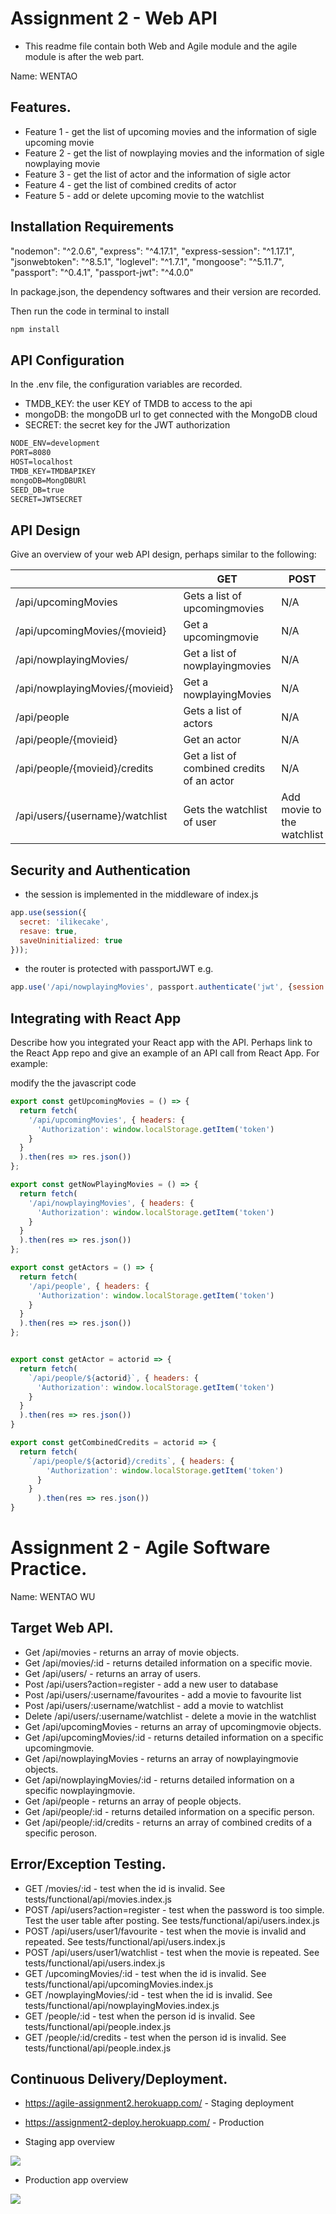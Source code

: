 # Assignment 2 - Web API 

+ This readme file contain both Web and Agile module and the agile module is after the web part.

Name: WENTAO

## Features.
 
 + Feature 1 - get the list of upcoming movies and the information of sigle upcoming movie
 + Feature 2 - get the list of nowplaying movies and the information of sigle nowplaying movie 
 + Feature 3 - get the list of actor and the information of sigle actor
 + Feature 4 - get the list of combined credits of actor
 + Feature 5 - add or delete upcoming movie to the watchlist 

## Installation Requirements

"nodemon": "^2.0.6",
"express": "^4.17.1",
"express-session": "^1.17.1",
"jsonwebtoken": "^8.5.1",
"loglevel": "^1.7.1",
"mongoose": "^5.11.7",
"passport": "^0.4.1",
"passport-jwt": "^4.0.0"

In package.json, the dependency softwares and their version are recorded. 

Then run the code in terminal to install

```bat
npm install
```

## API Configuration

In the .env file, the configuration variables are recorded.

+ TMDB_KEY: the user KEY of TMDB to access to the api 
+ mongoDB: the mongoDB url to get connected with the MongoDB cloud
+ SECRET: the secret key for the JWT authorization

```bat
NODE_ENV=development
PORT=8080
HOST=localhost
TMDB_KEY=TMDBAPIKEY
mongoDB=MongDBURl
SEED_DB=true
SECRET=JWTSECRET
```

## API Design
Give an overview of your web API design, perhaps similar to the following: 

|                                 | GET                                        | POST                       | PUT | DELETE                      |
| ------------------------------- | ------------------------------------------ | -------------------------- | --- | --------------------------- |
| /api/upcomingMovies             | Gets a list of upcomingmovies              | N/A                        | N/A | N/A                         |
| /api/upcomingMovies/{movieid}   | Get a upcomingmovie                        | N/A                        | N/A | N/A                         |
| /api/nowplayingMovies/          | Get a list of nowplayingmovies             | N/A                        | N/A | N/A                         |
| /api/nowplayingMovies/{movieid} | Get a nowplayingMovies                     | N/A                        | N/A | N/A                         |
| /api/people                     | Gets a list of actors                      | N/A                        | N/A | N/A                         |
| /api/people/{movieid}           | Get an actor                               | N/A                        | N/A | N/A                         |
| /api/people/{movieid}/credits   | Get a list of combined credits of an actor | N/A                        | N/A | N/A                         |
| /api/users/{username}/watchlist | Gets the watchlist of user                 | Add movie to the watchlist | N/A | Delete movie from watchlist |

## Security and Authentication
+ the  session is implemented in the middleware of index.js
~~~Javascript
app.use(session({
  secret: 'ilikecake',
  resave: true,
  saveUninitialized: true
}));
~~~

+ the router is protected with passportJWT e.g.
~~~Javascript
app.use('/api/nowplayingMovies', passport.authenticate('jwt', {session: false}), nowplayingRouter);
~~~
## Integrating with React App

Describe how you integrated your React app with the API. Perhaps link to the React App repo and give an example of an API call from React App. For example: 

modify the the javascript code

~~~Javascript
export const getUpcomingMovies = () => {
  return fetch(
    '/api/upcomingMovies', { headers: {
      'Authorization': window.localStorage.getItem('token')
    }
  }
  ).then(res => res.json())
};

export const getNowPlayingMovies = () => {
  return fetch(
    '/api/nowplayingMovies', { headers: {
      'Authorization': window.localStorage.getItem('token')
    }
  }
  ).then(res => res.json())
};

export const getActors = () => {
  return fetch(
    '/api/people', { headers: {
      'Authorization': window.localStorage.getItem('token')
    }
  }
  ).then(res => res.json())
};


export const getActor = actorid => {
  return fetch(
    `/api/people/${actorid}`, { headers: {
      'Authorization': window.localStorage.getItem('token')
    }
  }
  ).then(res => res.json())
}

export const getCombinedCredits = actorid => {
  return fetch(
    `/api/people/${actorid}/credits`, { headers: {
        'Authorization': window.localStorage.getItem('token')
      }
    }
      ).then(res => res.json())
}
~~~

# Assignment 2 - Agile Software Practice.

Name: WENTAO WU

## Target Web API.

+ Get /api/movies - returns an array of movie objects.
+ Get /api/movies/:id - returns detailed information on a specific movie.
+ Get /api/users/ - returns an array of users.
+ Post /api/users?action=register - add a new user to database
+ Post /api/users/:username/favourites - add a movie to favourite list
+ Post /api/users/:username/watchlist - add a movie to watchlist
+ Delete /api/users/:username/watchlist - delete a movie in the watchlist
+ Get /api/upcomingMovies - returns an array of upcomingmovie objects.
+ Get /api/upcomingMovies/:id - returns detailed information on a specific upcomingmovie.
+ Get /api/nowplayingMovies - returns an array of nowplayingmovie objects.
+ Get /api/nowplayingMovies/:id - returns detailed information on a specific nowplayingmovie.
+ Get /api/people - returns an array of people objects.
+ Get /api/people/:id - returns detailed information on a specific person.
+ Get /api/people/:id/credits - returns an array of combined credits of a specific peroson.


## Error/Exception Testing.

+ GET /movies/:id - test when the id is invalid. See tests/functional/api/movies.index.js
+ POST /api/users?action=register - test when the password is too simple. Test the user table after posting. See tests/functional/api/users.index.js
+ POST /api/users/user1/favourite - test when the movie is invalid and repeated.  See tests/functional/api/users.index.js
+ POST /api/users/user1/watchlist - test when the movie is repeated.  See tests/functional/api/users.index.js
+ GET /upcomingMovies/:id - test when the id is invalid. See tests/functional/api/upcomingMovies.index.js
+ GET /nowplayingMovies/:id - test when the id is invalid. See tests/functional/api/nowplayingMovies.index.js
+ GET /people/:id - test when the person id is invalid. See tests/functional/api/people.index.js
+ GET /people/:id/credits - test when the person id is invalid. See tests/functional/api/people.index.js

## Continuous Delivery/Deployment.

+ https://agile-assignment2.herokuapp.com/ - Staging deployment
+ https://assignment2-deploy.herokuapp.com/ - Production

+ Staging app overview 

![][stagingapp]

+ Production app overview 

![][productionapp]


[stagingapp]: ./img/agile_stage.png
[productionapp]: ./img/agile_production.png